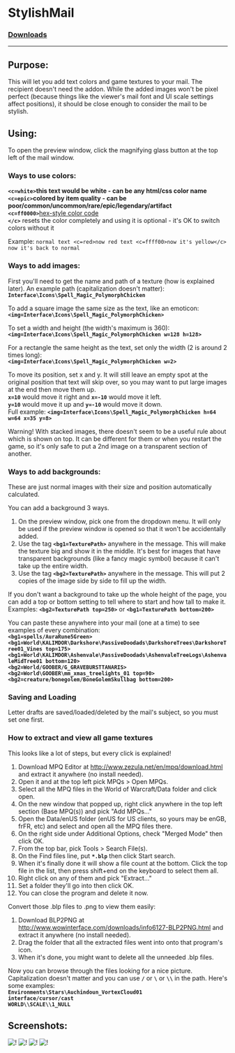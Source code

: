 # StylishMail

### [Downloads](https://github.com/Shanghi/StylishMail/releases)

***

## Purpose:
This will let you add text colors and game textures to your mail. The recipient doesn't need the addon. While the added images won't be pixel perfect (because things like the viewer's mail font and UI scale settings affect positions), it should be close enough to consider the mail to be stylish.

## Using:
To open the preview window, click the magnifying glass button at the top left of the mail window.

### Ways to use colors:
**`<c=white>`**this text would be white - can be any html/css color name
<br/>**`<c=epic>`**colored by item quality - can be poor/common/uncommon/rare/epic/legendary/artifact
<br/>**`<c=ff0000>`**[hex-style color code](http://www.rapidtables.com/web/color/color-picker.htm)
<br/>**`</c>`** resets the color completely and using it is optional - it's OK to switch colors without it

Example: `normal text <c=red>now red text <c=ffff00>now it's yellow</c> now it's back to normal`

### Ways to add images:
First you'll need to get the name and path of a texture (how is explained later). An example path (capitalization doesn't matter): **`Interface\Icons\Spell_Magic_PolymorphChicken`**

To add a square image the same size as the text, like an emoticon:
<br/>**`<img=Interface\Icons\Spell_Magic_PolymorphChicken>`**

To set a width and height (the width's maximum is 360):
<br/>**`<img=Interface\Icons\Spell_Magic_PolymorphChicken w=128 h=128>`**

For a rectangle the same height as the text, set only the width (2 is around 2 times long):
<br/>**`<img=Interface\Icons\Spell_Magic_PolymorphChicken w=2>`**

To move its position, set x and y. It will still leave an empty spot at the original position that text will skip over, so you may want to put large images at the end then move them up.
<br/>**`x=10`** would move it right and **`x=-10`** would move it left.
<br/>**`y=10`** would move it up and **`y=-10`** would move it down.
<br/>Full example: **`<img=Interface\Icons\Spell_Magic_PolymorphChicken h=64 w=64 x=35 y=8>`**

Warning! With stacked images, there doesn't seem to be a useful rule about which is shown on top. It can be different for them or when you restart the game, so it's only safe to put a 2nd image on a transparent section of another.

### Ways to add backgrounds:
These are just normal images with their size and position automatically calculated.

You can add a background 3 ways.
1. On the preview window, pick one from the dropdown menu. It will only be used if the preview window is opened so that it won't be accidentally added.
2. Use the tag **`<bg1=TexturePath>`** anywhere in the message. This will make the texture big and show it in the middle. It's best for images that have transparent backgrounds (like a fancy magic symbol) because it can't take up the entire width.
3. Use the tag **`<bg2=TexturePath>`** anywhere in the message. This will put 2 copies of the image side by side to fill up the width.

If you don't want a background to take up the whole height of the page, you can add a top or bottom setting to tell where to start and how tall to make it.
<br/>Examples: **`<bg2=TexturePath top=250>`** or **`<bg1=TexturePath bottom=200>`**

You can paste these anywhere into your mail (one at a time) to see examples of every combination:
<br/>**`<bg1=spells/AuraRune5Green>`**
<br/>**`<bg1=World\KALIMDOR\Darkshore\PassiveDoodads\DarkshoreTrees\DarkshoreTree01_Vines top=175>`**
<br/>**`<bg1=World\KALIMDOR\Ashenvale\PassiveDoodads\AshenvaleTreeLogs\AshenvaleMidTree01 bottom=120>`**
<br/>**`<bg2=World/GOOBER/G_GRAVEBURSTTANARIS>`**
<br/>**`<bg2=World\GOOBER\mm_xmas_treelights_01 top=90>`**
<br/>**`<bg2=creature/bonegolem/BoneGolemSkullbag bottom=200>`**

### Saving and Loading
Letter drafts are saved/loaded/deleted by the mail's subject, so you must set one first.

### How to extract and view all game textures
This looks like a lot of steps, but every click is explained!
1. Download MPQ Editor at http://www.zezula.net/en/mpq/download.html and extract it anywhere (no install needed).
2. Open it and at the top left pick MPQs > Open MPQs.
3. Select all the MPQ files in the World of Warcraft/Data folder and click open.
4. On the new window that popped up, right click anywhere in the top left section (Base MPQ(s)) and pick "Add MPQs..."
5. Open the Data/enUS folder (enUS for US clients, so yours may be enGB, frFR, etc) and select and open all the MPQ files there.
6. On the right side under Additional Options, check "Merged Mode" then click OK.
7. From the top bar, pick Tools > Search File(s).
8. On the Find files line, put **`*.blp`** then click Start search.
9. When it's finally done it will show a file count at the bottom. Click the top file in the list, then press shift+end on the keyboard to select them all.
10. Right click on any of them and pick "Extract..."
11. Set a folder they'll go into then click OK.
12. You can close the program and delete it now.

Convert those .blp files to .png to view them easily:
1. Download BLP2PNG at http://www.wowinterface.com/downloads/info6127-BLP2PNG.html and extract it anywhere (no install needed).
2. Drag the folder that all the extracted files went into onto that program's icon.
3. When it's done, you might want to delete all the unneeded .blp files.

Now you can browse through the files looking for a nice picture. Capitalization doesn't matter and you can use **`/`** or **`\`** or **`\\`** in the path. Here's some examples:
<br/>**`Environments\Stars\Auchindoun_VortexCloud01`**
<br/>**`interface/cursor/cast`**
<br/>**`WORLD\\SCALE\\1_NULL`**

## Screenshots:
![!](https://i.imgur.com/ykGKIDe.jpg)
![!](https://i.imgur.com/PPaIKtC.jpg)
![!](https://i.imgur.com/2OpJ67M.jpg)
![!](https://i.imgur.com/zYbRTDN.jpg)
